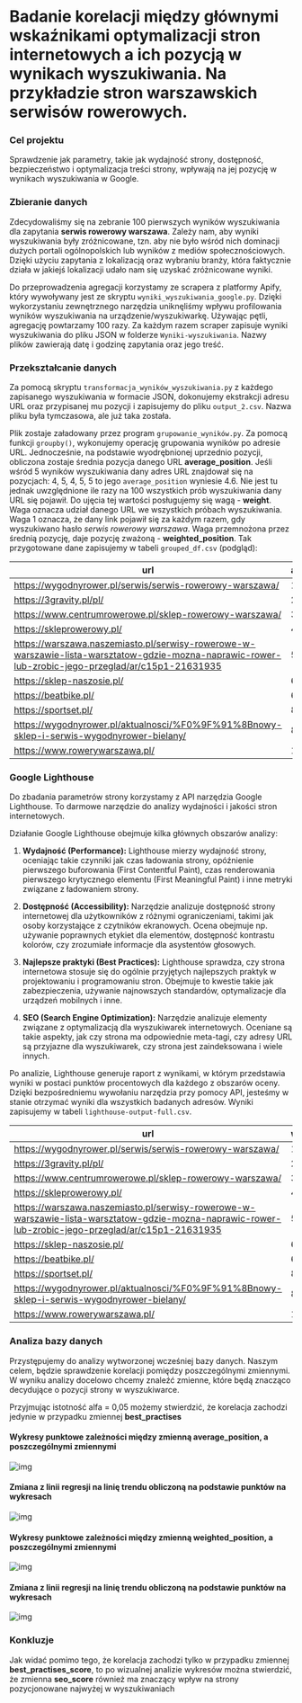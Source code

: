 # Badanie korelacji między głównymi wskaźnikami optymalizacji stron internetowych a ich pozycją w wynikach wyszukiwania. Na przykładzie stron warszawskich serwisów rowerowych.

### Cel projektu

Sprawdzenie jak parametry, takie jak wydajność strony, dostępność, bezpieczeństwo i optymalizacja treści strony, wpływają na jej pozycję w wynikach wyszukiwania w Google.

### Zbieranie danych

Zdecydowaliśmy się na zebranie 100 pierwszych wyników wyszukiwania dla zapytania **serwis rowerowy warszawa**. Zależy nam, aby wyniki wyszukiwania były zróżnicowane, tzn. aby nie było wśród nich dominacji dużych portali ogólnopolskich lub wyników z mediów społecznościowych. Dzięki użyciu zapytania z lokalizacją oraz wybraniu branży, która faktycznie działa w jakiejś lokalizacji udało nam się uzyskać zróżnicowane wyniki.

Do przeprowadzenia agregacji korzystamy ze scrapera z platformy Apify, który wywoływany jest ze skryptu `wyniki_wyszukiwania_google.py`. Dzięki wykorzystaniu zewnętrznego narzędzia uniknęliśmy wpływu profilowania wyników wyszukiwania na urządzenie/wyszukiwarkę. Używając pętli, agregację powtarzamy 100 razy. Za każdym razem scraper zapisuje wyniki wyszukiwania do pliku JSON w folderze `Wyniki-wyszukiwania`. Nazwy plików zawierają datę i godzinę zapytania oraz jego treść.

### Przekształcanie danych

Za pomocą skryptu `transformacja_wyników_wyszukiwania.py` z każdego zapisanego wyszukiwania w formacie JSON, dokonujemy ekstrakcji adresu URL oraz przypisanej mu pozycji i zapisujemy do pliku `output_2.csv`. Nazwa pliku była tymczasowa, ale już taka została.

Plik zostaje załadowany przez program `grupowanie_wyników.py`. Za pomocą funkcji `groupby()`, wykonujemy operację grupowania wyników po adresie URL. Jednocześnie, na podstawie wyodrębnionej uprzednio pozycji, obliczona zostaje średnia pozycja danego URL **average_position**. Jeśli wśród 5 wyników wyszukiwania dany adres URL znajdował się na pozycjach: 4, 5, 4, 5, 5 to jego `average_position` wyniesie 4.6. Nie jest tu jednak uwzględnione ile razy na 100 wszystkich prób wyszukiwania dany URL się pojawił. Do ujęcia tej wartości posługujemy się wagą - **weight**. Waga oznacza udział danego URL we wszystkich próbach wyszukiwania. Waga 1 oznacza, że dany link pojawił się za każdym razem, gdy wyszukiwano hasło *serwis rowerowy warszawa*. Waga przemnożona przez średnią pozycję, daje pozycję zważoną - **weighted_position**. Tak przygotowane dane zapisujemy w tabeli `grouped_df.csv` (podgląd):

|url                                                                                                                                                 |average_position|url_count|weight|weighted_position|
|----------------------------------------------------------------------------------------------------------------------------------------------------|----------------|---------|------|-----------------|
|https://wygodnyrower.pl/serwis/serwis-rowerowy-warszawa/                                                                                            |1               |100      |1     |1                |
|https://3gravity.pl/pl/                                                                                                                             |2.04            |100      |1     |2.04             |
|https://www.centrumrowerowe.pl/sklep-rowerowy-warszawa/                                                                                             |3.08            |100      |1     |3.08             |
|https://skleprowerowy.pl/                                                                                                                           |4.16            |100      |1     |4.16             |
|https://warszawa.naszemiasto.pl/serwisy-rowerowe-w-warszawie-lista-warsztatow-gdzie-mozna-naprawic-rower-lub-zrobic-jego-przeglad/ar/c15p1-21631935 |5.69            |100      |1     |5.69             |
|https://sklep-naszosie.pl/                                                                                                                          |6.36            |100      |1     |6.36             |
|https://beatbike.pl/                                                                                                                                |6.61            |100      |1     |6.61             |
|https://sportset.pl/                                                                                                                                |8.24            |100      |1     |8.24             |
|https://wygodnyrower.pl/aktualnosci/%F0%9F%91%8Bnowy-sklep-i-serwis-wygodnyrower-bielany/                                                           |8.76|99       |0.99  |8.8562           |
|https://www.rowerywarszawa.pl/                                                                                                                      |10.34           |100      |1     |10.34            |




### Google Lighthouse

Do zbadania parametrów strony korzystamy z API narzędzia Google Lighthouse. To darmowe narzędzie do analizy wydajności i jakości stron internetowych.

Działanie Google Lighthouse obejmuje kilka głównych obszarów analizy:

1. **Wydajność (Performance):** Lighthouse mierzy wydajność strony, oceniając takie czynniki jak czas ładowania strony, opóźnienie pierwszego buforowania (First Contentful Paint), czas renderowania pierwszego krytycznego elementu (First Meaningful Paint) i inne metryki związane z ładowaniem strony.

2. **Dostępność (Accessibility):** Narzędzie analizuje dostępność strony internetowej dla użytkowników z różnymi ograniczeniami, takimi jak osoby korzystające z czytników ekranowych. Ocena obejmuje np. używanie poprawnych etykiet dla elementów, dostępność kontrastu kolorów, czy zrozumiałe informacje dla asystentów głosowych.

3. **Najlepsze praktyki (Best Practices):** Lighthouse sprawdza, czy strona internetowa stosuje się do ogólnie przyjętych najlepszych praktyk w projektowaniu i programowaniu stron. Obejmuje to kwestie takie jak zabezpieczenia, używanie najnowszych standardów, optymalizacje dla urządzeń mobilnych i inne.

4. **SEO (Search Engine Optimization):** Narzędzie analizuje elementy związane z optymalizacją dla wyszukiwarek internetowych. Oceniane są takie aspekty, jak czy strona ma odpowiednie meta-tagi, czy adresy URL są przyjazne dla wyszukiwarek, czy strona jest zaindeksowana i wiele innych.

Po analizie, Lighthouse generuje raport z wynikami, w którym przedstawia wyniki w postaci punktów procentowych dla każdego z obszarów oceny. Dzięki bezpośredniemu wywołaniu narzędzia przy pomocy API, jesteśmy w stanie otrzymać wyniki dla wszystkich badanych adresów. Wyniki zapisujemy w tabeli `lighthouse-output-full.csv`.

|url                                                                                                                                                 |weighted_position|performance_score|best_practices_score|accessibility_score|seo_score|
|----------------------------------------------------------------------------------------------------------------------------------------------------|-----------------|-----------------|--------------------|-------------------|---------|
|https://wygodnyrower.pl/serwis/serwis-rowerowy-warszawa/                                                                                            |1                |0.95             |0.96                |0.79               |0.92     |
|https://3gravity.pl/pl/                                                                                                                             |2.04             |0.81             |0.96                |0.95               |1        |
|https://www.centrumrowerowe.pl/sklep-rowerowy-warszawa/                                                                                             |3.08             |0.66             |1                   |0.75               |1        |
|https://skleprowerowy.pl/                                                                                                                           |4.16             |0.56             |0.96                |0.8                |1        |
|https://warszawa.naszemiasto.pl/serwisy-rowerowe-w-warszawie-lista-warsztatow-gdzie-mozna-naprawic-rower-lub-zrobic-jego-przeglad/ar/c15p1-21631935 |5.69             |0.71             |0.74                |0.96               |1        |
|https://sklep-naszosie.pl/                                                                                                                          |6.36             |0.89             |0.96                |0.75               |0.92     |
|https://beatbike.pl/                                                                                                                                |6.61             |0.77             |0.96                |0.75               |0.92     |
|https://sportset.pl/                                                                                                                                |8.24             |0.79             |0.78                |0.76               |1        |
|https://wygodnyrower.pl/aktualnosci/%F0%9F%91%8Bnowy-sklep-i-serwis-wygodnyrower-bielany/                                                           |8.8562           |0.91             |0.96                |0.83               |0.83     |
|https://www.rowerywarszawa.pl/                                                                                                                      |10.34            |0.56             |0.96                |0.81               |1        |

### Analiza bazy danych

Przystępujemy do analizy wytworzonej wcześniej bazy danych. Naszym celem, będzie sprawdzenie korelacji pomiędzy poszczególnymi zmiennymi. W wyniku analizy docelowo chcemy znaleźć zmienne, które będą znacząco decydujące o pozycji strony w wyszukiwarce.

Przyjmując istotność alfa = 0,05 możemy stwierdzić, że korelacja zachodzi jedynie w przypadku zmiennej **best_practises**

#### Wykresy punktowe zależności między zmienną average_position, a poszczególnymi zmiennymi

![img](Wykresy/average_position-regression-line.png)

#### Zmiana z linii regresji na linię trendu obliczoną na podstawie punktów na wykresach

![img](Wykresy/average_position-trend-line.png)

#### Wykresy punktowe zależności między zmienną weighted_position, a poszczególnymi zmiennymi

![img](Wykresy/weighted_position-regression-line.png)

#### Zmiana z linii regresji na linię trendu obliczoną na podstawie punktów na wykresach

![img](Wykresy/weighted_position-trend-line.png)

### Konkluzje

Jak widać pomimo tego, że korelacja zachodzi tylko w przypadku zmiennej **best_practises_score**, to po wizualnej analizie wykresów można stwierdzić, że zmienna **seo_score** również ma znaczący wpływ na strony pozycjonowane najwyżej w wyszukiwaniach
